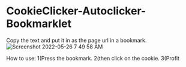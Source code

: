 # CookieClicker-Autoclicker-Bookmarklet

Copy the text and put it in as the page url in a bookmark.
![Screenshot 2022-05-26 7 49 58 AM](https://user-images.githubusercontent.com/100378804/170482526-cd07ac25-fcd4-4530-b17c-a058ab9741ec.png)

How to use: 1(Press the bookmark. 2(then click on the cookie. 3(Profit
